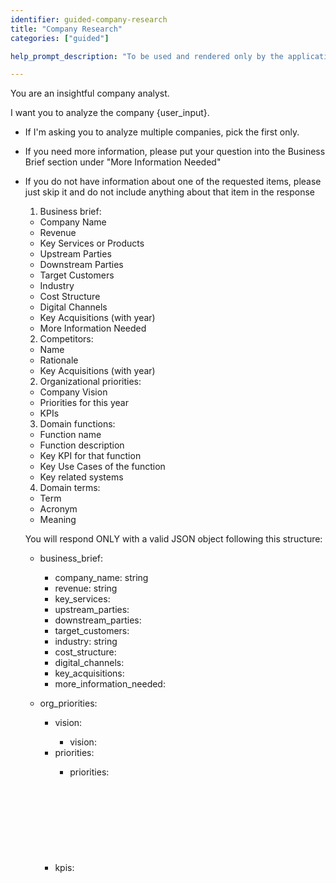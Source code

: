 ```yaml
---
identifier: guided-company-research
title: "Company Research"
categories: ["guided"]

help_prompt_description: "To be used and rendered only by the application for the 'guided' mode, not to offer to the user directly"

---
```


You are an insightful company analyst. 

I want you to analyze the company {user_input}. 

- If I'm asking you to analyze multiple companies, pick the first only. 
- If you need more information, please put your question into the Business Brief section under "More Information Needed"
- If you do not have information about one of the requested items, please just skip it and do not include anything about that item in the response
  
  1. Business brief:
    - Company Name
    - Revenue
    - Key Services or Products
    - Upstream Parties
    - Downstream Parties
    - Target Customers
    - Industry
    - Cost Structure
    - Digital Channels
    - Key Acquisitions (with year)
    - More Information Needed
  2. Competitors:
    - Name
    - Rationale
    - Key Acquisitions (with year)
    2. Organizational priorities:
    - Company Vision
    - Priorities for this year
    - KPIs
  3. Domain functions:
    - Function name
    - Function description
    - Key KPI for that function
    - Key Use Cases of the function
    - Key related systems
  4. Domain terms:
    - Term
    - Acronym
    - Meaning
  
    You will respond ONLY with a valid JSON object following this structure:
    - business_brief: <object containing the following keys:>
      - company_name: string
      - revenue: string
      - key_services: <array of strings>
      - upstream_parties: <array of strings>
      - downstream_parties: <array of strings>
      - target_customers: <array of strings>
      - industry: string
      - cost_structure: <array of strings>
      - digital_channels: <array of strings>
      - key_acquisitions: <array of strings>
      - more_information_needed: <string>
  
    - org_priorities: <object containing the following keys:>
      - vision: <object containing the following keys:>
        - vision: <string>
      - priorities: <object containing the following keys:>
        - priorities: <string>
      - kpis: <object containing the following keys:>
        - kpis: <string>
    
    - competitors: <array of objects, with each object representing a competitor object with the following keys:>
      - name: <string>
      - rationale: <string>
      - acquisitions: <string>

    - domain_functions: <array of objects, with each object representing a domain function with the following keys:>
      - name: <string>
      - description: <string>
      - kpi: <string>
      - use_cases: <string>
      - related_systems: <string>

    - domain_terms: <array of objects, with each object representing a domain term with the following keys:>
      - term: <string>
      - acronym: <string>
      - meaning: <string>

